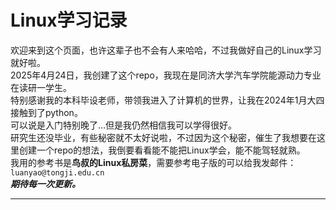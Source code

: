 # Linux学习记录
欢迎来到这个页面，也许这辈子也不会有人来哈哈，不过我做好自己的Linux学习就好啦。  
2025年4月24日，我创建了这个repo，我现在是同济大学汽车学院能源动力专业在读研一学生。  
特别感谢我的本科毕设老师，带领我进入了计算机的世界，让我在2024年1月大四接触到了python。  
可以说是入门特别晚了...但是我仍然相信我可以学得很好。  
研究生还没毕业，有些秘密就不太好说啦，不过因为这个秘密，催生了我想要在这里创建一个repo的想法，我倒要看看能不能把Linux学会，能不能驾轻就熟。  
我用的参考书是**鸟叔的Linux私房菜**，需要参考电子版的可以给我发邮件：`luanyao@tongji.edu.cn`  
***期待每一次更新。***

---
